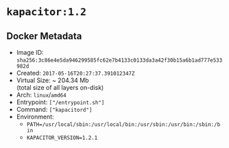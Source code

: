 # `kapacitor:1.2`

## Docker Metadata

- Image ID: `sha256:3c86e4e5da946299585fc62e7b4133c0133da3a42f30b15a6b1ad777e533982d`
- Created: `2017-05-16T20:27:37.391012347Z`
- Virtual Size: ~ 204.34 Mb  
  (total size of all layers on-disk)
- Arch: `linux`/`amd64`
- Entrypoint: `["/entrypoint.sh"]`
- Command: `["kapacitord"]`
- Environment:
  - `PATH=/usr/local/sbin:/usr/local/bin:/usr/sbin:/usr/bin:/sbin:/bin`
  - `KAPACITOR_VERSION=1.2.1`
